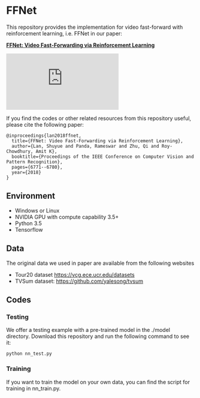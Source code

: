 # FFNet

This repository provides the implementation for video fast-forward with reinforcement learning, i.e.
FFNet in our paper:

**[FFNet: Video Fast-Forwarding via Reinforcement Learning](http://openaccess.thecvf.com/content_cvpr_2018/papers/Lan_FFNet_Video_Fast-Forwarding_CVPR_2018_paper.pdf)**
<br>

![alt text](https://github.com/shuyueL/FFNet/tree/master/image/model_2.pdf)

If you find the codes or other related resources from this repository useful, please cite the following paper:

```
@inproceedings{lan2018ffnet,
  title={FFNet: Video Fast-Forwarding via Reinforcement Learning},
  author={Lan, Shuyue and Panda, Rameswar and Zhu, Qi and Roy-Chowdhury, Amit K},
  booktitle={Proceedings of the IEEE Conference on Computer Vision and Pattern Recognition},
  pages={6771--6780},
  year={2018}
}
```

## Environment

- Windows or Linux
- NVIDIA GPU with compute capability 3.5+
- Python 3.5
- Tensorflow

## Data
The original data we used in paper are available from the following websites
* Tour20 dataset https://vcg.ece.ucr.edu/datasets
* TVSum dataset: https://github.com/yalesong/tvsum

## Codes
### Testing
We offer a testing example with a pre-trained model in the ./model directory. Download this repository and run the following command to see it:
```
python nn_test.py
```
### Training
If you want to train the model on your own data, you can find the script for training in nn_train.py.
